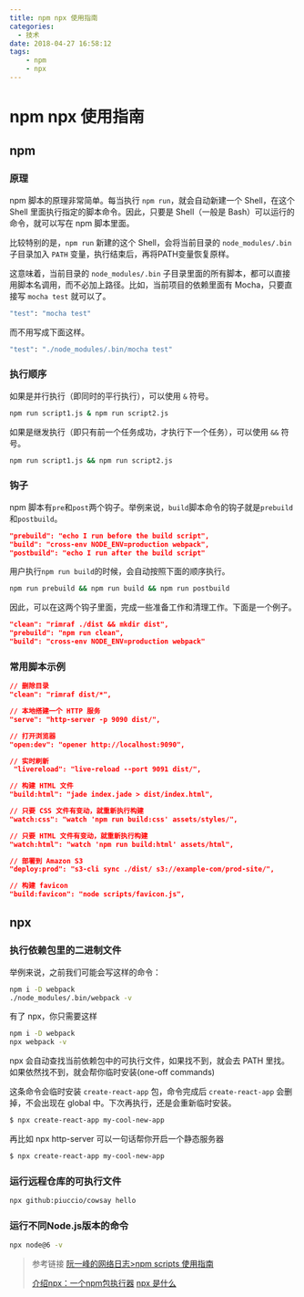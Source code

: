 ```yaml
---
title: npm npx 使用指南
categories:
  - 技术
date: 2018-04-27 16:58:12
tags:
	- npm
	- npx
---
```


# npm npx 使用指南

## npm

### 原理

npm 脚本的原理非常简单。每当执行 `npm run`，就会自动新建一个 Shell，在这个 Shell 里面执行指定的脚本命令。因此，只要是 Shell（一般是 Bash）可以运行的命令，就可以写在 npm 脚本里面。

比较特别的是，`npm run` 新建的这个 Shell，会将当前目录的 `node_modules/.bin` 子目录加入 `PATH` 变量，执行结束后，再将PATH变量恢复原样。

这意味着，当前目录的 `node_modules/.bin` 子目录里面的所有脚本，都可以直接用脚本名调用，而不必加上路径。比如，当前项目的依赖里面有 Mocha，只要直接写 `mocha test` 就可以了。

``` bash
"test": "mocha test"
```

而不用写成下面这样。


``` bash
"test": "./node_modules/.bin/mocha test"
```

### 执行顺序

如果是并行执行（即同时的平行执行），可以使用 `&` 符号。

``` bash
npm run script1.js & npm run script2.js
```

如果是继发执行（即只有前一个任务成功，才执行下一个任务），可以使用 `&&` 符号。

``` bash
npm run script1.js && npm run script2.js
```

### 钩子

npm 脚本有`pre`和`post`两个钩子。举例来说，`build`脚本命令的钩子就是`prebuild`和`postbuild`。

``` json
"prebuild": "echo I run before the build script",
"build": "cross-env NODE_ENV=production webpack",
"postbuild": "echo I run after the build script"
```

用户执行`npm run build`的时候，会自动按照下面的顺序执行。

``` bash
npm run prebuild && npm run build && npm run postbuild
```

因此，可以在这两个钩子里面，完成一些准备工作和清理工作。下面是一个例子。

``` json
"clean": "rimraf ./dist && mkdir dist",
"prebuild": "npm run clean",
"build": "cross-env NODE_ENV=production webpack"
```

### 常用脚本示例
``` json
// 删除目录
"clean": "rimraf dist/*",

// 本地搭建一个 HTTP 服务
"serve": "http-server -p 9090 dist/",

// 打开浏览器
"open:dev": "opener http://localhost:9090",

// 实时刷新
 "livereload": "live-reload --port 9091 dist/",

// 构建 HTML 文件
"build:html": "jade index.jade > dist/index.html",

// 只要 CSS 文件有变动，就重新执行构建
"watch:css": "watch 'npm run build:css' assets/styles/",

// 只要 HTML 文件有变动，就重新执行构建
"watch:html": "watch 'npm run build:html' assets/html",

// 部署到 Amazon S3
"deploy:prod": "s3-cli sync ./dist/ s3://example-com/prod-site/",

// 构建 favicon
"build:favicon": "node scripts/favicon.js",
```

## npx

### 执行依赖包里的二进制文件

举例来说，之前我们可能会写这样的命令：

``` bash
npm i -D webpack
./node_modules/.bin/webpack -v
```

有了 npx，你只需要这样

``` bash
npm i -D webpack
npx webpack -v
```

npx 会自动查找当前依赖包中的可执行文件，如果找不到，就会去 PATH 里找。如果依然找不到，就会帮你临时安装(one-off commands)

这条命令会临时安装 `create-react-app` 包，命令完成后 `create-react-app` 会删掉，不会出现在 global 中。下次再执行，还是会重新临时安装。

``` bash
$ npx create-react-app my-cool-new-app
```

再比如 npx http-server 可以一句话帮你开启一个静态服务器
``` bash
$ npx create-react-app my-cool-new-app
```




### 运行远程仓库的可执行文件

``` bash
npx github:piuccio/cowsay hello
```

### 运行不同Node.js版本的命令

``` bash
npx node@6 -v
```



> 参考链接
> [阮一峰的网络日志>npm scripts 使用指南](http://www.ruanyifeng.com/blog/2016/10/npm_scripts.html)
>
> [介绍npx：一个npm包执行器](https://blog.csdn.net/whh181/article/details/78363544)
> [npx 是什么](https://zhuanlan.zhihu.com/p/27840803)

